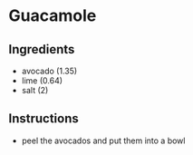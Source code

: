 # Guacamole
## Ingredients
* avocado (1.35)
* lime (0.64)
* salt (2)
## Instructions
* peel the avocados and put them into a bowl


